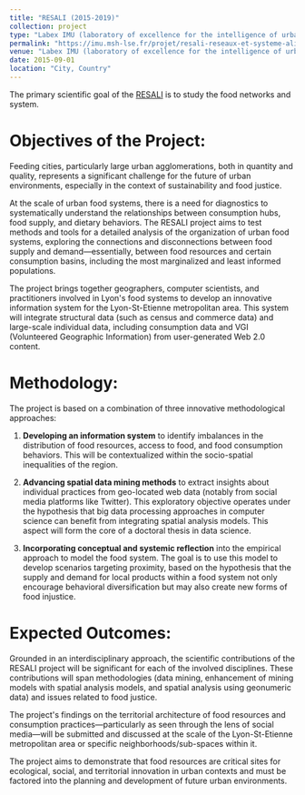```yaml
---
title: "RESALI (2015-2019)"
collection: project
type: "Labex IMU (laboratory of excellence for the intelligence of urban worlds)"
permalink: "https://imu.msh-lse.fr/projet/resali-reseaux-et-systeme-alimentaire-systemes-dinformation-innovants-et-exploratoires-pour-plus-de-justice-alimentaire-dans-les-metropoles"
venue: "Labex IMU (laboratory of excellence for the intelligence of urban worlds)"
date: 2015-09-01
location: "City, Country"
---
```


<p>The primary scientific goal of the <a href="https://imu.msh-lse.fr/projet/resali-reseaux-et-systeme-alimentaire-systemes-dinformation-innovants-et-exploratoires-pour-plus-de-justice-alimentaire-dans-les-metropoles/)">RESALI</a> 
 is to study the food networks and system. </p>

Objectives of the Project:
=====

Feeding cities, particularly large urban agglomerations, both in quantity and quality, represents a significant challenge for the future of urban environments, especially in the context of sustainability and food justice.  

At the scale of urban food systems, there is a need for diagnostics to systematically understand the relationships between consumption hubs, food supply, and dietary behaviors. The RESALI project aims to test methods and tools for a detailed analysis of the organization of urban food systems, exploring the connections and disconnections between food supply and demand—essentially, between food resources and certain consumption basins, including the most marginalized and least informed populations.  

The project brings together geographers, computer scientists, and practitioners involved in Lyon's food systems to develop an innovative information system for the Lyon-St-Etienne metropolitan area. This system will integrate structural data (such as census and commerce data) and large-scale individual data, including consumption data and VGI (Volunteered Geographic Information) from user-generated Web 2.0 content.  

Methodology:
=====

The project is based on a combination of three innovative methodological approaches:

1. **Developing an information system** to identify imbalances in the distribution of food resources, access to food, and food consumption behaviors. This will be contextualized within the socio-spatial inequalities of the region.  
   
2. **Advancing spatial data mining methods** to extract insights about individual practices from geo-located web data (notably from social media platforms like Twitter). This exploratory objective operates under the hypothesis that big data processing approaches in computer science can benefit from integrating spatial analysis models. This aspect will form the core of a doctoral thesis in data science.  

3. **Incorporating conceptual and systemic reflection** into the empirical approach to model the food system. The goal is to use this model to develop scenarios targeting proximity, based on the hypothesis that the supply and demand for local products within a food system not only encourage behavioral diversification but may also create new forms of food injustice.  

Expected Outcomes:
=====

Grounded in an interdisciplinary approach, the scientific contributions of the RESALI project will be significant for each of the involved disciplines. These contributions will span methodologies (data mining, enhancement of mining models with spatial analysis models, and spatial analysis using geonumeric data) and issues related to food justice.  

The project's findings on the territorial architecture of food resources and consumption practices—particularly as seen through the lens of social media—will be submitted and discussed at the scale of the Lyon-St-Etienne metropolitan area or specific neighborhoods/sub-spaces within it.  

The project aims to demonstrate that food resources are critical sites for ecological, social, and territorial innovation in urban contexts and must be factored into the planning and development of future urban environments.


